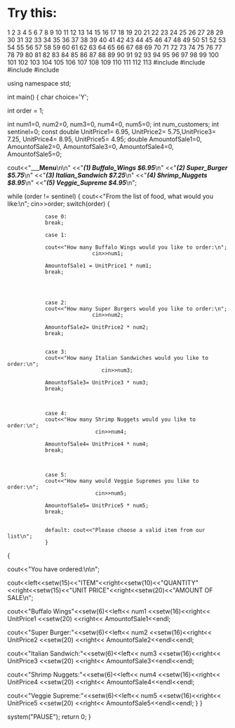# Try this:
1
2
3
4
5
6
7
8
9
10
11
12
13
14
15
16
17
18
19
20
21
22
23
24
25
26
27
28
29
30
31
32
33
34
35
36
37
38
39
40
41
42
43
44
45
46
47
48
49
50
51
52
53
54
55
56
57
58
59
60
61
62
63
64
65
66
67
68
69
70
71
72
73
74
75
76
77
78
79
80
81
82
83
84
85
86
87
88
89
90
91
92
93
94
95
96
97
98
99
100
101
102
103
104
105
106
107
108
109
110
111
112
113
#include <iostream>
#include <cctype>
#include <cstdlib>
#include <iomanip>


using namespace std;


int main()
{
char choice='Y';

int order = 1;

int num1=0, num2=0, num3=0, num4=0, num5=0;
int num_customers;
int sentinel=0;
const double UnitPrice1= 6.95, UnitPrice2= 5.75,UnitPrice3= 7.25, UnitPrice4= 8.95, UnitPrice5= 4.95;
double AmountofSale1=0, AmountofSale2=0, AmountofSale3=0, AmountofSale4=0, AmountofSale5=0;


cout<<"___________________Menu________________\n\n"
     <<"_____(1) Buffalo_Wings            $6.95_____\n"
     <<"_____(2) Super_Burger            $5.75_____\n"
     <<"_____(3) Italian_Sandwich        $7.25_____\n"
     <<"_____(4) Shrimp_Nuggets            $8.95_____\n"
     <<"_____(5) Veggie_Supreme            $4.95_____\n";
     

         
         
while (order != sentinel)
{
cout<<"From the list of food, what would you like:\n";
cin>>order;
switch(order)
            {
                
                case 0:
                break;
                
                case 1:
                     
                cout<<"How many Buffalo Wings would you like to order:\n";
                               cin>>num1;
                
                AmountofSale1 = UnitPrice1 * num1;
                break;
                
                
          
                 
                case 2: 
                cout<<"How many Super Burgers would you like to order:\n";
                               cin>>num2;
               
                AmountofSale2= UnitPrice2 * num2;
                break;
                
                
                case 3: 
                cout<<"How many Italian Sandwiches would you like to order:\n";
                                  cin>>num3;
                
                AmountofSale3= UnitPrice3 * num3;
                break;
                
                
                 
                case 4: 
                cout<<"How many Shrimp Nuggets would you like to order:\n";
                                cin>>num4;
                
                AmountofSale4= UnitPrice4 * num4;
                break;
                
                
                
                case 5: 
                cout<<"How many would Veggie Supremes you like to order:\n";
                                cin>>num5;
                
                AmountofSale5= UnitPrice5 * num5; 
                break;
                
                
                default: cout<<"Please choose a valid item from our list\n";
                }
                

{       

cout<<"You have ordered:\n\n";

cout<<left<<setw(15)<<"ITEM"<<right<<setw(10)<<"QUANTITY"<<right<<setw(15)<<"UNIT PRICE"<<right<<setw(20)<<"AMOUNT OF SALE\n";


cout<<"Buffalo Wings"<<setw(6)<<left<< num1 <<setw(16)<<right<< UnitPrice1 <<setw(20) <<right<< AmountofSale1<<endl;

cout<<"Super Burger:"<<setw(6)<<left<< num2 <<setw(16)<<right<< UnitPrice2 <<setw(20) <<right<< AmountofSale2<<endl<<endl;

cout<<"Italian Sandwich:"<<setw(6)<<left<< num3 <<setw(16)<<right<< UnitPrice3 <<setw(20) <<right<< AmountofSale3<<endl<<endl;

cout<<"Shrimp Nuggets:"<<setw(6)<<left<< num4 <<setw(16)<<right<< UnitPrice4 <<setw(20) <<right<< AmountofSale4<<endl<<endl;

cout<<"Veggie Supreme:"<<setw(6)<<left<< num5 <<setw(16)<<right<< UnitPrice5 <<setw(20) <<right<< AmountofSale5<<endl<<endl;
}
              }

system("PAUSE");
return 0;
}
